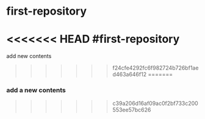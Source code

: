 # first-repository
<<<<<<< HEAD
#first-repository
=======
add new contents
>>>>>>> f24cfe4292fc6f982724b726bf1aed463a646f12
=======
### add a new contents
>>>>>>> c39a206d16af09ac0f2bf733c200553ee57bc626
